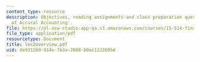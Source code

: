 ```yaml
---
content_type: resource
description: Objectives, reading assignments and class preparation questions on 'Principles
  of Accural Accounting'.
file: https://ol-ocw-studio-app-qa.s3.amazonaws.com/courses/15-514-financial-and-managerial-accounting-summer-2003/de9312b9914e7b3a7068b9ac1222695d_lec2overview.pdf
file_type: application/pdf
resourcetype: Document
title: lec2overview.pdf
uid: de9312b9-914e-7b3a-7068-b9ac1222695d
---
```

